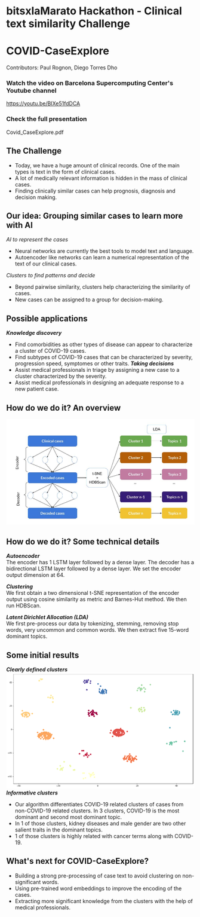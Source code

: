 # bitsxlaMarato Hackathon - Clinical text similarity Challenge
# COVID-CaseExplore

Contributors: Paul Rognon, Diego Torres Dho

### Watch the video on Barcelona Supercomputing Center's Youtube channel
https://youtu.be/BIXe51fdDCA

### Check the full presentation
Covid_CaseExplore.pdf


## The Challenge

- Today, we have a huge amount of clinical records. One of the main types is text in the form of clinical cases.
- A lot of medically relevant information is hidden in the mass of clinical cases.
- Finding clinically similar cases can help prognosis, diagnosis and decision making.

## Our idea: Grouping similar cases to learn more with AI

*AI to represent the cases*
- Neural networks are currently the best tools to model text and language.
- Autoencoder like networks can learn a numerical representation of the text of our clinical cases.

*Clusters to find patterns and decide*
- Beyond pairwise similarity, clusters help characterizing the similarity of cases.
- New cases can be assigned to a group for decision-making.

## Possible applications

***Knowledge discovery***
- Find comorbidities as other types of disease can appear to characterize a cluster of COVID-19 cases.
- Find subtypes of COVID-19 cases that can be characterized by severity, progression speed, symptomes or other traits. 
***Taking decisions***
- Assist medical professionals in triage by assigning a new case to a cluster characterized by the severity.
- Assist medical professionals in designing an adequate response to a new patient case.

## How do we do it? An overview
![](overview_model.jpg)

## How do we do it? Some technical details

***Autoencoder***  
The encoder has 1 LSTM layer followed by a dense layer. The decoder has a bidirectional LSTM layer followed by a dense layer. We set the encoder output dimension at 64.

***Clustering***  
We first obtain a two dimensional t-SNE representation of the encoder output using cosine similarity as metric and Barnes-Hut method. We then run HDBScan.

***Latent Dirichlet Allocation (LDA)***  
We first pre-process our data by tokenizing, stemming, removing stop words, very uncommon and common words. We then extract five 15-word dominant topics.

## Some initial results

***Clearly defined clusters***  
![](clusters.png)
***Informative clusters***  
- Our algorithm differentiates COVID-19 related clusters of cases from non-COVID-19 related clusters.  In 3 clusters, COVID-19  is the most dominant and second most dominant topic.
- In 1 of those clusters, kidney diseases and male gender are two other salient traits in the dominant topics.
- 1 of those clusters is highly related with cancer terms along with COVID-19.


## What's next for COVID-CaseExplore?
- Building a strong pre-processing of case text to avoid clustering on non-significant words.
- Using pre-trained word embeddings to improve the encoding of the cases.
- Extracting more significant knowledge from the clusters with the help of medical professionals.




